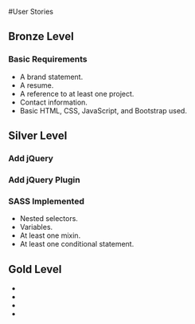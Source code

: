 #User Stories

## Bronze Level

### Basic Requirements

* A brand statement.
* A resume.
* A reference to at least one project.
* Contact information.
* Basic HTML, CSS, JavaScript, and Bootstrap used.

## Silver Level

### Add jQuery

### Add jQuery Plugin

### SASS Implemented

* Nested selectors.
* Variables.
* At least one mixin.
* At least one conditional statement.

## Gold Level

*
*
*
*
